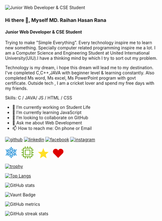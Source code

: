![Junior Web Developer &  CSE Student](https://media.licdn.com/dms/image/v2/D5616AQGkyvMIUANLvg/profile-displaybackgroundimage-shrink_350_1400/profile-displaybackgroundimage-shrink_350_1400/0/1739387528276?e=1744848000&v=beta&t=KPbia9lHOUxU1ByLMb8T6JLEaY4bW9r1lBtgKf1zs6A)
### Hi there 👋, Myself MD. Raihan Hasan Rana
#### Junior Web Developer &  CSE Student


Trying to make "Simple Everything".
Every technology inspire me to learn new something. Specially computer related programming inspire me a lot.
I am a Computer Science and Engineering Student at United International University(UIU).I have a thinking mind by which I try to sort out my problem.

Technology is my dream, i hope this dream will lead me to my destination. I've completed C,C++,JAVA with beginner level & learning constantly. Also completed Ms word, Ms excel, Ms PowerPoint program with govt certificate.
Outside tech , I am a cricket lover and spend my free days with my friends.

Skills: C / JAVA/ JS / HTML / CSS

- 🔭 I’m currently working on Student Life 
- 🌱 I’m currently learning JavaScript  
- 👯 I’m looking to collaborate on GitHub  
- 💬 Ask me about Web Development  
- 📫 How to reach me: On phone or Email 


[<img src='https://cdn.jsdelivr.net/npm/simple-icons@3.0.1/icons/github.svg' alt='github' height='40'>](https://github.com/Raihan-143)  [<img src='https://cdn.jsdelivr.net/npm/simple-icons@3.0.1/icons/linkedin.svg' alt='linkedin' height='40'>](https://www.linkedin.com/in/www.linkedin.com/in/raihan-hasan-61962328a/)  [<img src='https://cdn.jsdelivr.net/npm/simple-icons@3.0.1/icons/facebook.svg' alt='facebook' height='40'>](https://www.facebook.com/https://www.facebook.com/share/1DsyU8WuRM/)  [<img src='https://cdn.jsdelivr.net/npm/simple-icons@3.0.1/icons/instagram.svg' alt='instagram' height='40'>](https://www.instagram.com/https://www.instagram.com/raihan__reza?igsh=MWZndGM0eDllYXEwMA==/)  

<a href='https://archiveprogram.github.com/'><img src='https://raw.githubusercontent.com/acervenky/animated-github-badges/master/assets/acbadge.gif' width='40' height='40'></a> <a href='https://docs.github.com/en/developers'><img src='https://raw.githubusercontent.com/acervenky/animated-github-badges/master/assets/devbadge.gif' width='40' height='40'></a> <a href='https://stars.github.com/'><img src='https://raw.githubusercontent.com/acervenky/animated-github-badges/master/assets/starbadge.gif' width='35' height='35'></a> <a href='https://docs.github.com/en/github/supporting-the-open-source-community-with-github-sponsors'><img src='https://raw.githubusercontent.com/acervenky/animated-github-badges/master/assets/sponsorbadge.gif' width='35' height='35'></a> 

[![trophy](https://github-profile-trophy.vercel.app/?username=Raihan-143)](https://github.com/ryo-ma/github-profile-trophy)

[![Top Langs](https://github-readme-stats.vercel.app/api/top-langs/?username=Raihan-143)](https://github.com/anuraghazra/github-readme-stats)

![GitHub stats](https://github-readme-stats.vercel.app/api?username=Raihan-143&show_icons=true&count_private=true)  

![Vaunt Badge](https://api.vaunt.dev/v1/github/entities/Raihan-143/contributions?format=svg&private=true)  

![GitHub metrics](https://metrics.lecoq.io/Raihan-143)  

![GitHub streak stats](https://streak-stats.demolab.com/?user=Raihan-143)  

